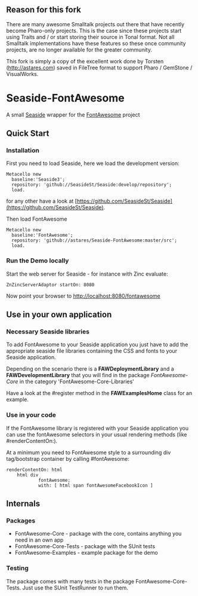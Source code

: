 ## Reason for this fork

There are many awesome Smalltalk projects out there that have recently become Pharo-only projects. This is the case since these projects start using Traits and / or start storing their source in Tonal format. Not all Smalltalk implementations have these features so these once community projects, are no longer available for the greater community.

This fork is simply a copy of the excellent work done by Torsten (http://astares.com) saved in FileTree format to support Pharo / GemStone / VisualWorks.

# Seaside-FontAwesome
A small [Seaside](http://www.seaside.st) wrapper for the [FontAwesome](https://fontawesome.com) project

## Quick Start

### Installation 
First you need to load Seaside, here we load the development version:

```Smalltalk
Metacello new
  baseline:'Seaside3';
  repository: 'github://SeasideSt/Seaside:develop/repository';
  load.
```

for any other have a look at [https://github.com/SeasideSt/Seaside](https://github.com/SeasideSt/Seaside).

Then load FontAwesome

```Smalltalk
Metacello new
  baseline:'FontAwesome';
  repository: 'github://astares/Seaside-FontAwesome:master/src';
  load.
```
 
### Run the Demo locally

Start the web server for Seaside - for instance with Zinc evaluate:

```Smalltalk
ZnZincServerAdaptor startOn: 8080
```

Now point your browser to [http://localhost:8080/fontawesome](http://localhost:8080/fontawesome)


## Use in your own application

### Necessary Seaside libraries

To add FontAwesome to your Seaside application you just have to add the appropriate seaside file libraries containing the CSS and fonts to your Seaside application.

Depending on the scenario there is a **FAWDeploymentLibrary** and a **FAWDevelopmentLibrary** that you will find in the package *FontAwesome-Core* in the category 'FontAwesome-Core-Libraries'

Have a look at the #register method in the **FAWExamplesHome** class for an example.

### Use in your code

If the FontAwesome library is registered with your Seaside application you can use the fontAwesome selectors in your usual rendering methods (like #renderContentOn:).

At a minimum you need to FontAwesome style to a surrounding div tag/bootstrap container by calling #fontAwesome:

```Smalltalk
renderContentOn: html
    html div 
            fontAwesome;
            with: [ html span fontAwesomeFacebookIcon ]
```

## Internals

### Packages

- FontAwesome-Core - package with the core, contains anything you need in an own app
- FontAwesome-Core-Tests - package with the SUnit tests
- FontAwesome-Examples - example package for the demo

### Testing

The package comes with many tests in the package FontAwesome-Core-Tests. Just use the SUnit TestRunner to run them.
